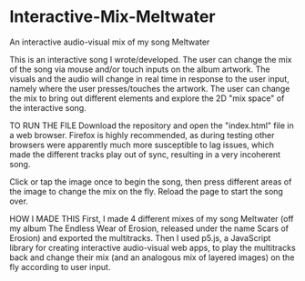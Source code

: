 # Interactive-Mix-Meltwater
An interactive audio-visual mix of my song Meltwater

This is an interactive song I wrote/developed. The user can change the mix of the song via mouse and/or touch inputs on the album artwork. The visuals and the audio will change in real time in response to the user input, namely where the user presses/touches the artwork. The user can change the mix to bring out different elements and explore the 2D "mix space" of the interactive song.

TO RUN THE FILE
Download the repository and open the "index.html" file in a web browser. Firefox is highly recommended, as during testing other browsers were apparently much more susceptible to lag issues, which made the different tracks play out of sync, resulting in a very incoherent song.

Click or tap the image once to begin the song, then press different areas of the image to change the mix on the fly. Reload the page to start the song over.

HOW I MADE THIS
First, I made 4 different mixes of my song Meltwater (off my album The Endless Wear of Erosion, released under the name Scars of Erosion) and exported the multitracks. Then I used p5.js, a JavaScript library for creating interactive audio-visual web apps, to play the multitracks back and change their mix (and an analogous mix of layered images) on the fly according to user input. 
